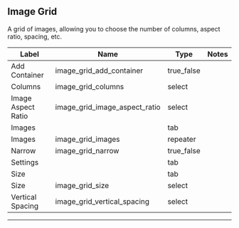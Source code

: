 ## Image Grid
A grid of images, allowing you to choose the number of columns, aspect ratio, spacing, etc.

<table class="ll-fields-table">
  <thead>
    <th>Label</th>
    <th>Name</th>
    <th>Type</th>
    <th>Notes</th>
  </thead>
  <tbody>
        <tr>
          <td>Add Container</td>
          <td>image_grid_add_container</td>
          <td>true_false</td>
          <td></td>
        </tr>
        <tr>
          <td>Columns</td>
          <td>image_grid_columns</td>
          <td>select</td>
          <td></td>
        </tr>
        <tr>
          <td>Image Aspect Ratio</td>
          <td>image_grid_image_aspect_ratio</td>
          <td>select</td>
          <td></td>
        </tr>
        <tr>
          <td>Images</td>
          <td></td>
          <td>tab</td>
          <td></td>
        </tr>
        <tr>
          <td>Images</td>
          <td>image_grid_images</td>
          <td>repeater</td>
          <td></td>
        </tr>
        <tr>
          <td>Narrow</td>
          <td>image_grid_narrow</td>
          <td>true_false</td>
          <td></td>
        </tr>
        <tr>
          <td>Settings</td>
          <td></td>
          <td>tab</td>
          <td></td>
        </tr>
        <tr>
          <td>Size</td>
          <td></td>
          <td>tab</td>
          <td></td>
        </tr>
        <tr>
          <td>Size</td>
          <td>image_grid_size</td>
          <td>select</td>
          <td></td>
        </tr>
        <tr>
          <td>Vertical Spacing</td>
          <td>image_grid_vertical_spacing</td>
          <td>select</td>
          <td></td>
        </tr>
  </tbody>
</table>


***